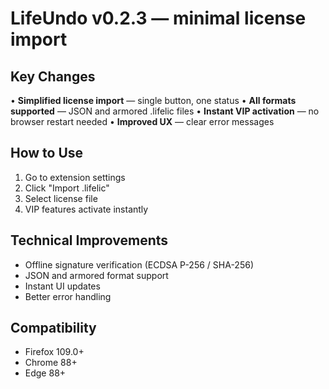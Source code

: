 # LifeUndo v0.2.3 — minimal license import

## Key Changes

• **Simplified license import** — single button, one status
• **All formats supported** — JSON and armored .lifelic files
• **Instant VIP activation** — no browser restart needed
• **Improved UX** — clear error messages

## How to Use

1. Go to extension settings
2. Click "Import .lifelic"
3. Select license file
4. VIP features activate instantly

## Technical Improvements

- Offline signature verification (ECDSA P-256 / SHA-256)
- JSON and armored format support
- Instant UI updates
- Better error handling

## Compatibility

- Firefox 109.0+
- Chrome 88+
- Edge 88+




































